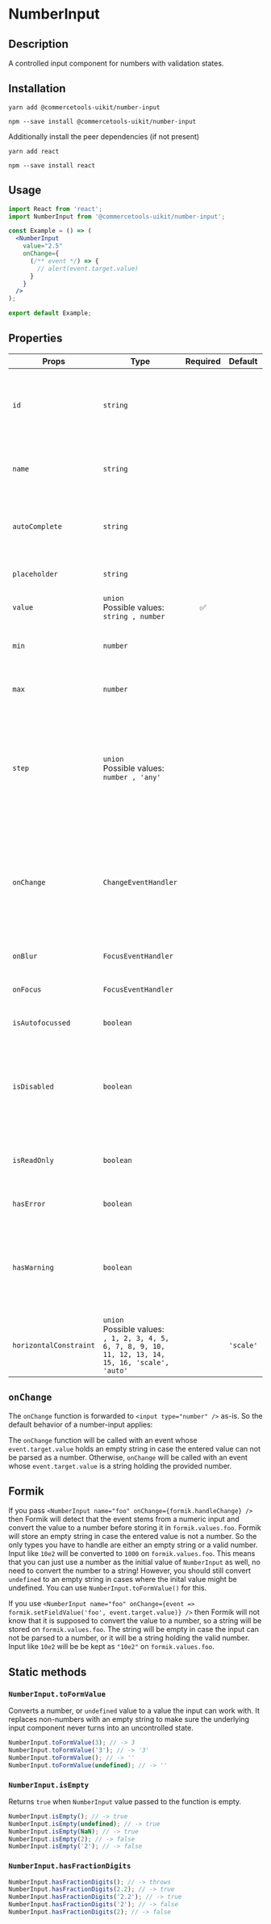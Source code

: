 <!-- THIS IS AN AUTOGENERATED FILE. DO NOT EDIT THIS FILE DIRECTLY. -->
<!-- This file is created by the `yarn generate-readme` script. -->

# NumberInput

## Description

A controlled input component for numbers with validation states.

## Installation

```
yarn add @commercetools-uikit/number-input
```

```
npm --save install @commercetools-uikit/number-input
```

Additionally install the peer dependencies (if not present)

```
yarn add react
```

```
npm --save install react
```

## Usage

```jsx
import React from 'react';
import NumberInput from '@commercetools-uikit/number-input';

const Example = () => (
  <NumberInput
    value="2.5"
    onChange={
      (/** event */) => {
        // alert(event.target.value)
      }
    }
  />
);

export default Example;
```

## Properties

| Props                  | Type                                                                                                        | Required | Default   | Description                                                                                                                                     |
| ---------------------- | ----------------------------------------------------------------------------------------------------------- | :------: | --------- | ----------------------------------------------------------------------------------------------------------------------------------------------- |
| `id`                   | `string`                                                                                                    |          |           | Used as HTML id property. An id is auto-generated when it is not specified.                                                                     |
| `name`                 | `string`                                                                                                    |          |           | Used as HTML name of the input component. property                                                                                              |
| `autoComplete`         | `string`                                                                                                    |          |           | Used as HTML `autocomplete` of the input component. property                                                                                    |
| `placeholder`          | `string`                                                                                                    |          |           | Placeholder text for the input                                                                                                                  |
| `value`                | `union`<br/>Possible values:<br/>`string , number`                                                          |    ✅    |           | Value of the input component.                                                                                                                   |
| `min`                  | `number`                                                                                                    |          |           | Value is used as `min` property on input field                                                                                                  |
| `max`                  | `number`                                                                                                    |          |           | Value is used as `max` property on input field                                                                                                  |
| `step`                 | `union`<br/>Possible values:<br/>`number , 'any'`                                                           |          |           | Value is used as `step` property on input field&#xA;<br />&#xA;Use the value `any` for inputs which accept an unpredictable amount of decimals. |
| `onChange`             | `ChangeEventHandler`                                                                                        |          |           | Called with an event containing the new value. Required when input is not read only. Parent should pass it back as value.                       |
| `onBlur`               | `FocusEventHandler`                                                                                         |          |           | Called when input is blurred                                                                                                                    |
| `onFocus`              | `FocusEventHandler`                                                                                         |          |           | Called when input is focused                                                                                                                    |
| `isAutofocussed`       | `boolean`                                                                                                   |          |           | Focus the input on initial render                                                                                                               |
| `isDisabled`           | `boolean`                                                                                                   |          |           | Indicates that the input cannot be modified (e.g not authorized, or changes currently saving).                                                  |
| `isReadOnly`           | `boolean`                                                                                                   |          |           | Indicates that the field is displaying read-only content                                                                                        |
| `hasError`             | `boolean`                                                                                                   |          |           | Indicates that input has errors                                                                                                                 |
| `hasWarning`           | `boolean`                                                                                                   |          |           | Control to indicate on the input if there are selected values that are potentially invalid                                                      |
| `horizontalConstraint` | `union`<br/>Possible values:<br/>`, 1, 2, 3, 4, 5, 6, 7, 8, 9, 10, 11, 12, 13, 14, 15, 16, 'scale', 'auto'` |          | `'scale'` | Horizontal size limit of the input fields.                                                                                                      |

## `onChange`

The `onChange` function is forwarded to `<input type="number" />` as-is. So the default behavior of a number-input applies:

The `onChange` function will be called with an event whose `event.target.value` holds an empty string in case the entered value can not be parsed as a number. Otherwise, `onChange` will be called with an event whose `event.target.value` is a string holding the provided number.

## Formik

If you pass `<NumberInput name="foo" onChange={formik.handleChange} />` then Formik will detect that the event stems from a numeric input and convert the value to a number before storing it in `formik.values.foo`. Formik will store an empty string in case the entered value is not a number. So the only types you have to handle are either an empty string or a valid number. Input like `10e2` will be converted to `1000` on `formik.values.foo`. This means that you can just use a number as the initial value of `NumberInput` as well, no need to convert the number to a string! However, you should still convert `undefined` to an empty string in cases where the inital value might be undefined. You can use `NumberInput.toFormValue()` for this.

If you use `<NumberInput name="foo" onChange={event => formik.setFieldValue('foo', event.target.value)} />` then Formik will not know that it is supposed to convert the value to a number, so a string will be stored on `formik.values.foo`. The string will be empty in case the input can not be parsed to a number, or it will be a string holding the valid number. Input like `10e2` will be be kept as `"10e2"` on `formik.values.foo`.

## Static methods

### `NumberInput.toFormValue`

Converts a number, or `undefined` value to a value the input can work with. It replaces non-numbers with an empty string to make sure the underlying input component never turns into an uncontrolled state.

```js
NumberInput.toFormValue(3); // -> 3
NumberInput.toFormValue('3'); // -> '3'
NumberInput.toFormValue(); // -> ''
NumberInput.toFormValue(undefined); // -> ''
```

### `NumberInput.isEmpty`

Returns `true` when `NumberInput` value passed to the function is empty.

```js
NumberInput.isEmpty(); // -> true
NumberInput.isEmpty(undefined); // -> true
NumberInput.isEmpty(NaN); // -> true
NumberInput.isEmpty(2); // -> false
NumberInput.isEmpty('2'); // -> false
```

### `NumberInput.hasFractionDigits`

```js
NumberInput.hasFractionDigits(); // -> throws
NumberInput.hasFractionDigits(2.2); // -> true
NumberInput.hasFractionDigits('2.2'); // -> true
NumberInput.hasFractionDigits('2'); // -> false
NumberInput.hasFractionDigits(2); // -> false
```
